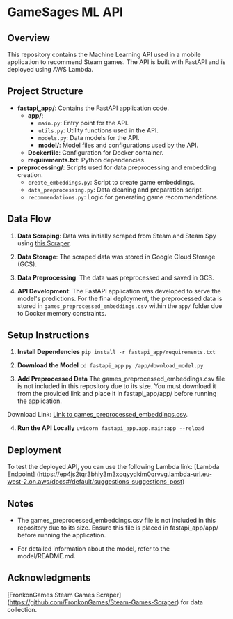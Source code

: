 # GameSages ML API

## Overview

This repository contains the Machine Learning API used in a mobile application to recommend Steam games. The API is built with FastAPI and is deployed using AWS Lambda.

## Project Structure

- **fastapi_app/**: Contains the FastAPI application code.
  - **app/**: 
    - `main.py`: Entry point for the API.
    - `utils.py`: Utility functions used in the API.
    - `models.py`: Data models for the API.
    - **model/**: Model files and configurations used by the API.
  - **Dockerfile**: Configuration for Docker container.
  - **requirements.txt**: Python dependencies.
- **preprocessing/**: Scripts used for data preprocessing and embedding creation.
  - `create_embeddings.py`: Script to create game embeddings.
  - `data_preprocessing.py`: Data cleaning and preparation script.
  - `recommendations.py`: Logic for generating game recommendations.

## Data Flow

1. **Data Scraping**: Data was initially scraped from Steam and Steam Spy using [this Scraper](https://github.com/FronkonGames/Steam-Games-Scraper).

2. **Data Storage**: The scraped data was stored in Google Cloud Storage (GCS).

3. **Data Preprocessing**: The data was preprocessed and saved in GCS.

4. **API Development**: The FastAPI application was developed to serve the model's predictions. For the final deployment, the preprocessed data is stored in `games_preprocessed_embeddings.csv` within the `app/` folder due to Docker memory constraints.

## Setup Instructions

1. **Install Dependencies**
```pip install -r fastapi_app/requirements.txt```

2. **Download the Model**
```cd fastapi_app```
```py /app/download_model.py```

3. **Add Preprocessed Data**
The games_preprocessed_embeddings.csv file is not included in this repository due to its size. You must download it from the provided link and place it in fastapi_app/app/ before running the application.

Download Link: [Link to games_preprocessed_embeddings.csv](https://drive.google.com/file/d/1bx9BP1Pv14MsFI0RMSRGy7GCWwteXfKu/view?usp=sharing).

4. **Run the API Locally**
```uvicorn fastapi_app.app.main:app --reload```

## Deployment
To test the deployed API, you can use the following Lambda link: [Lambda Endpoint] (https://ep4js2tqr3bhiy3m3xoqyydkim0qrvvg.lambda-url.eu-west-2.on.aws/docs#/default/suggestions_suggestions_post)

## Notes
- The games_preprocessed_embeddings.csv file is not included in this repository due to its size. Ensure this file is placed in fastapi_app/app/ before running the application.

- For detailed information about the model, refer to the model/README.md.

## Acknowledgments
[FronkonGames Steam Games Scraper] (https://github.com/FronkonGames/Steam-Games-Scraper) for data collection. 



 
